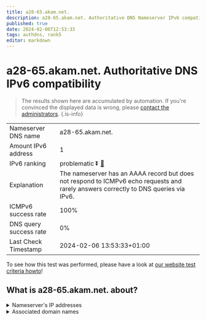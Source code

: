 ```yaml
---
title: a28-65.akam.net.
description: a28-65.akam.net. Authoritative DNS Nameserver IPv6 compatibility
published: true
date: 2024-02-06T12:53:33
tags: authdns, rank5
editor: markdown
---
```


# a28-65.akam.net. Authoritative DNS IPv6 compatibility

> The results shown here are accumulated by automation. If you're convinced the displayed data is wrong, please [contact the administrators](/howto/chat). 
{.is-info}




|   |   |
| - | - |
| Nameserver DNS name | a28-65.akam.net.
| Amount IPv6 address | 1
| IPv6 ranking | problematic :arrow_double_down: [🔗](/howto/ranking) |
| Explanation | The nameserver has an AAAA record but does not respond to ICMPv6 echo requests and rarely answers correctly to DNS queries via IPv6. |
| ICMPv6 success rate | 100%|
| DNS query success rate | 0% |
| Last Check Timestamp | 2024-02-06 13:53:33+01:00 |

To see how this test was performed, please have a look at [our website test criteria howto](/howto/testcriteria/authdns)!


## What is a28-65.akam.net. about?




<details>
<summary>Nameserver's IP addresses</summary>

2600:1480:d800::41

</details>



<details>
<summary>Associated domain names</summary>

tesla.com

www.credit-agricole.fr

www.unicreditgroup.eu

www.ubs.com

www.vudu.com

www.siemens-healthineers.com

</details>
